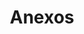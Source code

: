 ---
title: "Anexos"
type: docs
menu:
    apunte:
        identifier: "apunte-anexos"
        
weight: 999 # Las secciones se ordenan de forma ascendente por su peso
---